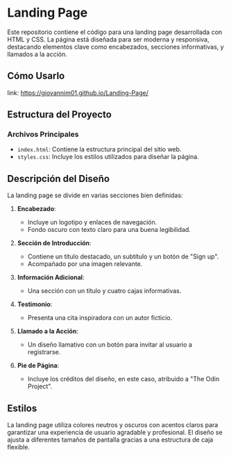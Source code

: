 # Landing Page

Este repositorio contiene el código para una landing page desarrollada con HTML y CSS. La página está diseñada para ser moderna y responsiva, destacando elementos clave como encabezados, secciones informativas, y llamados a la acción.

## Cómo Usarlo

link: https://giovannim01.github.io/Landing-Page/

## Estructura del Proyecto

### Archivos Principales
- `index.html`: Contiene la estructura principal del sitio web.
- `styles.css`: Incluye los estilos utilizados para diseñar la página.

## Descripción del Diseño

La landing page se divide en varias secciones bien definidas:

1. **Encabezado**:
   - Incluye un logotipo y enlaces de navegación.
   - Fondo oscuro con texto claro para una buena legibilidad.

2. **Sección de Introducción**:
   - Contiene un título destacado, un subtítulo y un botón de "Sign up".
   - Acompañado por una imagen relevante.

3. **Información Adicional**:
   - Una sección con un título y cuatro cajas informativas.

4. **Testimonio**:
   - Presenta una cita inspiradora con un autor ficticio.

5. **Llamado a la Acción**:
   - Un diseño llamativo con un botón para invitar al usuario a registrarse.

6. **Pie de Página**:
   - Incluye los créditos del diseño, en este caso, atribuido a "The Odin Project".

## Estilos

La landing page utiliza colores neutros y oscuros con acentos claros para garantizar una experiencia de usuario agradable y profesional. El diseño se ajusta a diferentes tamaños de pantalla gracias a una estructura de caja flexible.
